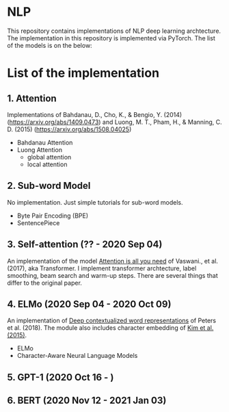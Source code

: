 # NLP

This repository contains implementations of NLP deep learning archtecture. The implementation in this repository is implemented via PyTorch. The list of the models is on the below:

# List of the implementation

## 1. Attention

Implementations of Bahdanau, D., Cho, K., & Bengio, Y. (2014) (https://arxiv.org/abs/1409.0473) and Luong, M. T., Pham, H., & Manning, C. D. (2015) (https://arxiv.org/abs/1508.04025)

- Bahdanau Attention
- Luong Attention
    - global attention
    - local attention
    
## 2. Sub-word Model

No implementation. Just simple tutorials for sub-word models.

- Byte Pair Encoding (BPE)
- SentencePiece

## 3. Self-attention (?? - 2020 Sep 04) 

An implementation of the model [Attention is all you need](https://arxiv.org/abs/1706.03762) of Vaswani., et al. (2017), aka Transformer.
I implement transformer archtecture, label smoothing, beam search and warm-up steps. There are several things that differ to the original paper.

## 4. ELMo (2020 Sep 04 - 2020 Oct 09)

An implementation of [Deep contextualized word representations](https://arxiv.org/abs/1802.05365) of Peters et al. (2018). 
The module also includes character embedding of [Kim et al. (2015)](https://arxiv.org/pdf/1508.06615.pdf).

- ELMo
- Character-Aware Neural Language Models

## 5. GPT-1 (2020 Oct 16 - )

## 6. BERT (2020 Nov 12 - 2021 Jan 03)

